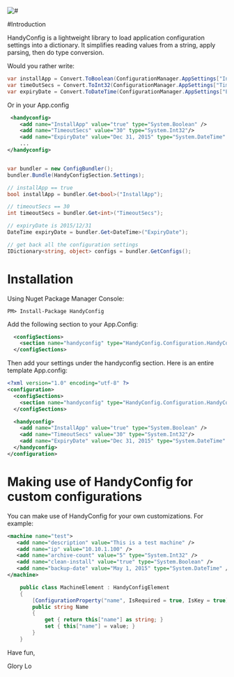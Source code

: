 ![#](https://img.shields.io/nuget/v/handyconfig.svg?style=flat)</div>
<br/>


#Introduction

HandyConfig is a lightweight library to load application configuration settings into a dictionary.  It simplifies reading values from a string, apply parsing, then do type conversion.

Would you rather write:  

```csharp
var installApp = Convert.ToBoolean(ConfigurationManager.AppSettings["InstallApp"])
var timeOutSecs = Convert.ToInt32(ConfigurationManager.AppSettings["TimeoutSecs"]);
var expiryDate = Convert.ToDateTime(ConfigurationManager.AppSettings["ExpiryDate"]);
```

Or in your App.config

```xml
 <handyconfig>
    <add name="InstallApp" value="true" type="System.Boolean" /> 
    <add name="TimeoutSecs" value="30" type="System.Int32"/>
    <add name="ExpiryDate" value="Dec 31, 2015" type="System.DateTime" />
    ...
</handyconfig>
```

```csharp   

var bundler = new ConfigBundler();
bundler.Bundle(HandyConfigSection.Settings);

// installApp == true
bool installApp = bundler.Get<bool>("InstallApp");

// timeoutSecs == 30
int timeoutSecs = bundler.Get<int>("TimeoutSecs");

// expiryDate is 2015/12/31
DateTime expiryDate = bundler.Get<DateTime>("ExpiryDate");

// get back all the configuration settings
IDictionary<string, object> configs = bundler.GetConfigs();

```


# Installation

Using Nuget Package Manager Console:

```
PM> Install-Package HandyConfig
```

Add the following section to your App.Config:

```xml
  <configSections>
    <section name="handyconfig" type="HandyConfig.Configuration.HandyConfigSection, HandyConfig"/>
  </configSections>
```

Then add your settings under the handyconfig section.  Here is an entire template App.config:

```xml
<?xml version="1.0" encoding="utf-8" ?>
<configuration>
  <configSections>
    <section name="handyconfig" type="HandyConfig.Configuration.HandyConfigSection, HandyConfig"/>
  </configSections>

  <handyconfig>
    <add name="InstallApp" value="true" type="System.Boolean" /> 
    <add name="TimeoutSecs" value="30" type="System.Int32"/>
    <add name="ExpiryDate" value="Dec 31, 2015" type="System.DateTime" />
  </handyconfig>
</configuration>

```
# Making use of HandyConfig for custom configurations

You can make use of HandyConfig for your own customizations.   For example:

```xml
<machine name="test">
   <add name="description" value="This is a test machine" />
   <add name="ip" value="10.10.1.100" />
   <add name="archive-count" value="5" type="System.Int32" />
   <add name="clean-install" value="true" type="System.Boolean" />
   <add name="backup-date" value="May 1, 2015" type="System.DateTime" />
</machine>

```

```csharp
    public class MachineElement : HandyConfigElement
    {
        [ConfigurationProperty("name", IsRequired = true, IsKey = true)]
        public string Name
        {
            get { return this["name"] as string; }
            set { this["name"] = value; }
        }
    }
```

Have fun,


Glory Lo


